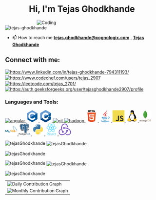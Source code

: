
<h1 align="center">Hi, I'm Tejas Ghodkhande</h1>
<!-- <h2 align="center">Software Intern  @ Cognologix Technologies , Pune</h2> -->

<img align="right" alt="Coding" width="400" src="https://cdn.dribbble.com/users/926537/screenshots/4502924/python-2.gif">


<p align="left"> <img src="https://komarev.com/ghpvc/?username=tejas-ghodkhande&label=Profile%20views&color=0e75b6&style=flat" alt="tejas-ghodkhande" /> </p>
<!-- 
- 🔭**I have proficiency in C, C++,and I am familiar with Java and python. I have worked on HTML, CSS, JavaScript.**

 

- 🌱 I’m currently learning **Java Programming** -->

<!-- - 💬 Ask me about **Data structures and Algorithms** -->

- 📫 How to reach me **tejas.ghodkhande@cognologix.com** , **<a href="https://tejasghodkhande.netlify.app/" target="_blank"> Tejas Ghodkhande</a>**

<h2 align="left">Connect with me:</h2>
<p align="left">
<a href="https://linkedin.com/in/https://www.linkedin.com/in/tejas-ghodkhande-794311193/" target="blank"><img align="center" src="https://raw.githubusercontent.com/rahuldkjain/github-profile-readme-generator/master/src/images/icons/Social/linked-in-alt.svg" alt="https://www.linkedin.com/in/tejas-ghodkhande-794311193/" height="30" width="40" /></a>
<a href="https://www.codechef.com/users/https://www.codechef.com/users/tejas_2907" target="blank"><img align="center" src="https://cdn.jsdelivr.net/npm/simple-icons@3.1.0/icons/codechef.svg" alt="https://www.codechef.com/users/tejas_2907" height="30" width="40" /></a>
<a href="https://www.leetcode.com/https://leetcode.com/tejas_2701/" target="blank"><img align="center" src="https://raw.githubusercontent.com/rahuldkjain/github-profile-readme-generator/master/src/images/icons/Social/leet-code.svg" alt="https://leetcode.com/tejas_2701/" height="30" width="40" /></a>
<a href="https://auth.geeksforgeeks.org/user/https://auth.geeksforgeeks.org/user/tejasghodkhande2907/profile" target="blank"><img align="center" src="https://raw.githubusercontent.com/rahuldkjain/github-profile-readme-generator/master/src/images/icons/Social/geeks-for-geeks.svg" alt="https://auth.geeksforgeeks.org/user/tejasghodkhande2907/profile" height="30" width="40" /></a>
</p>

<h3 align="left">Languages and Tools:</h3>
<p align="left"> <a href="https://angular.io" target="_blank" rel="noreferrer"> <img src="https://angular.io/assets/images/logos/angular/angular.svg" alt="angular" width="40" height="40"/> </a> <a href="https://www.cprogramming.com/" target="_blank" rel="noreferrer"> <img src="https://raw.githubusercontent.com/devicons/devicon/master/icons/c/c-original.svg" alt="c" width="40" height="40"/> </a> <a href="https://www.w3schools.com/cpp/" target="_blank" rel="noreferrer"> <img src="https://raw.githubusercontent.com/devicons/devicon/master/icons/cplusplus/cplusplus-original.svg" alt="cplusplus" width="40" height="40"/> </a> <a href="https://git-scm.com/" target="_blank" rel="noreferrer"> <img src="https://www.vectorlogo.zone/logos/git-scm/git-scm-icon.svg" alt="git" width="40" height="40"/> </a> <a href="https://hadoop.apache.org/" target="_blank" rel="noreferrer"> <img src="https://www.vectorlogo.zone/logos/apache_hadoop/apache_hadoop-icon.svg" alt="hadoop" width="40" height="40"/> </a> <a href="https://www.w3.org/html/" target="_blank" rel="noreferrer"> <img src="https://raw.githubusercontent.com/devicons/devicon/master/icons/html5/html5-original-wordmark.svg" alt="html5" width="40" height="40"/> </a> <a href="https://www.java.com" target="_blank" rel="noreferrer"> <img src="https://raw.githubusercontent.com/devicons/devicon/master/icons/java/java-original.svg" alt="java" width="40" height="40"/> </a> <a href="https://developer.mozilla.org/en-US/docs/Web/JavaScript" target="_blank" rel="noreferrer"> <img src="https://raw.githubusercontent.com/devicons/devicon/master/icons/javascript/javascript-original.svg" alt="javascript" width="40" height="40"/> </a> <a href="https://www.linux.org/" target="_blank" rel="noreferrer"> <img src="https://raw.githubusercontent.com/devicons/devicon/master/icons/linux/linux-original.svg" alt="linux" width="40" height="40"/> </a> <a href="https://www.mongodb.com/" target="_blank" rel="noreferrer"> <img src="https://raw.githubusercontent.com/devicons/devicon/master/icons/mongodb/mongodb-original-wordmark.svg" alt="mongodb" width="40" height="40"/> </a> <a href="https://www.mysql.com/" target="_blank" rel="noreferrer"> <img src="https://raw.githubusercontent.com/devicons/devicon/master/icons/mysql/mysql-original-wordmark.svg" alt="mysql" width="40" height="40"/> </a> <a href="https://www.postgresql.org" target="_blank" rel="noreferrer"> <img src="https://raw.githubusercontent.com/devicons/devicon/master/icons/postgresql/postgresql-original-wordmark.svg" alt="postgresql" width="40" height="40"/> </a> <a href="https://www.python.org" target="_blank" rel="noreferrer"> <img src="https://raw.githubusercontent.com/devicons/devicon/master/icons/python/python-original.svg" alt="python" width="40" height="40"/> </a> <a href="https://reactjs.org/" target="_blank" rel="noreferrer"> <img src="https://raw.githubusercontent.com/devicons/devicon/master/icons/react/react-original-wordmark.svg" alt="react" width="40" height="40"/> </a> <a href="https://redux.js.org" target="_blank" rel="noreferrer"> <img src="https://raw.githubusercontent.com/devicons/devicon/master/icons/redux/redux-original.svg" alt="redux" width="40" height="40"/> </a> </p>

<p><img align="left" src="https://github-readme-stats.vercel.app/api/top-langs?username=tejasGhodkhande&show_icons=true&locale=en&layout=compact" alt="tejasGhodkhande" /></p>

<p>&nbsp;<img align="center" src="https://github-readme-stats.vercel.app/api?username=tejasGhodkhande&show_icons=true&locale=en" alt="tejasGhodkhande" /></p>

<p><img align="center" src="https://github-readme-streak-stats.herokuapp.com/?user=tejasGhodkhande&" alt="tejasGhodkhande" /></p>

<p><img align="left" src="https://github-readme-stats.vercel.app/api/top-langs?username=tejasGhodkhande&show_icons=true&locale=en&layout=compact" alt="tejasGhodkhande" /></p>

<p>&nbsp;<img align="center" src="https://github-readme-stats.vercel.app/api?username=tejasGhodkhande&show_icons=true&locale=en" alt="tejasGhodkhande" /></p>

<p><img align="center" src="https://github-readme-streak-stats.herokuapp.com/?user=tejasGhodkhande&" alt="tejasGhodkhande" /></p>



<table>
		<tr>
			<td>
   <img width="100%" height="auto" src="https://activity-graph.herokuapp.com/graph?username=tejasGhodkhande&bg_color=1a1b27&color=be90f2&line=638fda&point=35aea1&area=true" alt="Daily Contribution Graph" />
			</td>
		</tr>
		<tr colspan="2">
			<td>
				<img src="https://github-profile-summary-cards.vercel.app/api/cards/profile-details?username=tejasGhodkhande&theme=monokai"  width="100%" height="auto"  alt="Monthly Contribution Graph" >
			</td>
		</tr>
	</table>
